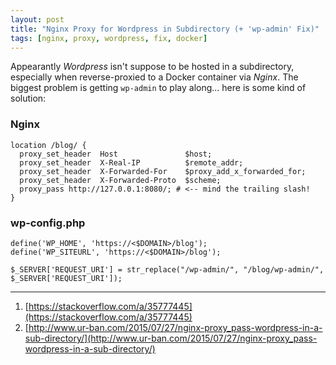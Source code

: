 ```yaml
---
layout: post
title: "Nginx Proxy for Wordpress in Subdirectory (+ 'wp-admin' Fix)"
tags: [nginx, proxy, wordpress, fix, docker]
---
```


Appearantly *Wordpress* isn't suppose to be hosted in a subdirectory, especially when reverse-proxied to a Docker container via *Nginx*.
The biggest problem is getting `wp-admin` to play along... here is some kind of solution:

### Nginx
```
location /blog/ {
  proxy_set_header  Host               $host;
  proxy_set_header  X-Real-IP          $remote_addr;
  proxy_set_header  X-Forwarded-For    $proxy_add_x_forwarded_for;
  proxy_set_header  X-Forwarded-Proto  $scheme;
  proxy_pass http://127.0.0.1:8080/; # <-- mind the trailing slash!
}
```

### wp-config.php
```
define('WP_HOME', 'https://<$DOMAIN>/blog');
define('WP_SITEURL', 'https://<$DOMAIN>/blog');

$_SERVER['REQUEST_URI'] = str_replace("/wp-admin/", "/blog/wp-admin/",  $_SERVER['REQUEST_URI']);
```

---
1. [https://stackoverflow.com/a/35777445](https://stackoverflow.com/a/35777445)
2. [http://www.ur-ban.com/2015/07/27/nginx-proxy_pass-wordpress-in-a-sub-directory/](http://www.ur-ban.com/2015/07/27/nginx-proxy_pass-wordpress-in-a-sub-directory/)
